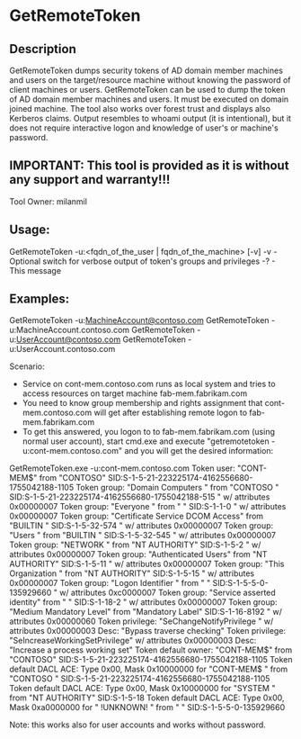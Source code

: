# GetRemoteToken

## Description

GetRemoteToken dumps security tokens of AD domain member machines and users on the target/resource machine without knowing the password of client machines or users.
GetRemoteToken can be used to dump the token of AD domain member machines and users. It must be executed on domain joined machine.
The tool also works over forest trust and displays also Kerberos claims.
Output resembles to whoami output (it is intentional), but it does not require interactive logon and knowledge of user's or machine's password.


## IMPORTANT: This tool is provided as it is without any support and warranty!!!

Tool Owner: milanmil

## Usage:

 GetRemoteToken -u:<fqdn_of_the_user | fqdn_of_the_machine> [-v]
  -v            - Optional switch for verbose output of token's groups and privileges 
  -?            - This message

## Examples: 
  GetRemoteToken -u:MachineAccount@contoso.com
  GetRemoteToken -u:MachineAccount.contoso.com
  GetRemoteToken -u:UserAccount@contoso.com
  GetRemoteToken -u:UserAccount.contoso.com

Scenario:
- Service on cont-mem.contoso.com runs as local system and tries to access resources on target machine fab-mem.fabrikam.com
- You need to know group membership and rights assignment that cont-mem.contoso.com will get after establishing remote logon to fab-mem.fabrikam.com
- To get this answered, you logon to to fab-mem.fabrikam.com (using normal user account), start cmd.exe and execute "getremotetoken -u:cont-mem.contoso.com" and you will get the desired information: 

GetRemoteToken.exe -u:cont-mem.contoso.com
Token user: "CONT-MEM$" from "CONTOSO"   SID:S-1-5-21-223225174-4162556680-1755042188-1105
Token group: "Domain Computers  " from "CONTOSO     "   SID:S-1-5-21-223225174-4162556680-1755042188-515   " w/ attributes 0x00000007
Token group: "Everyone          " from "            "   SID:S-1-1-0   " w/ attributes 0x00000007
Token group: "Certificate Service DCOM Access" from "BUILTIN     "   SID:S-1-5-32-574   " w/ attributes 0x00000007
Token group: "Users             " from "BUILTIN     "   SID:S-1-5-32-545   " w/ attributes 0x00000007
Token group: "NETWORK           " from "NT AUTHORITY"   SID:S-1-5-2   " w/ attributes 0x00000007
Token group: "Authenticated Users" from "NT AUTHORITY"   SID:S-1-5-11   " w/ attributes 0x00000007
Token group: "This Organization " from "NT AUTHORITY"   SID:S-1-5-15   " w/ attributes 0x00000007
Token group: "Logon Identifier  " from "            "   SID:S-1-5-5-0-135929660   " w/ attributes 0xc0000007
Token group: "Service asserted identity" from "            "   SID:S-1-18-2   " w/ attributes 0x00000007
Token group: "Medium Mandatory Level" from "Mandatory Label"   SID:S-1-16-8192   " w/ attributes 0x00000060
Token privilege: "SeChangeNotifyPrivilege   " w/ attributes 0x00000003
           Desc: "Bypass traverse checking"
Token privilege: "SeIncreaseWorkingSetPrivilege" w/ attributes 0x00000003
           Desc: "Increase a process working set"
Token default owner: "CONT-MEM$" from "CONTOSO"   SID:S-1-5-21-223225174-4162556680-1755042188-1105
Token default DACL ACE: Type 0x00, Mask 0x10000000
                        for "CONT-MEM$         " from "CONTOSO     "   SID:S-1-5-21-223225174-4162556680-1755042188-1105
Token default DACL ACE: Type 0x00, Mask 0x10000000
                        for "SYSTEM            " from "NT AUTHORITY"   SID:S-1-5-18
Token default DACL ACE: Type 0x00, Mask 0xa0000000
                        for "     !UNKNOWN!    " from "            "   SID:S-1-5-5-0-135929660

Note: this works also for user accounts and works without password.

